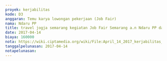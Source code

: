 ```yaml
---
proyek: kerjabilitas
kode: D3
anggaran: Temu karya lowongan pekerjaan (Job Fair)
nama: Ndaru PP
title: travel jogja semarang kegiatan Job Fair Semarang a.n Ndaru PP dan Anggrahini
date: 2017-04-14
biaya: 160000
nota: https://wiki.ciptamedia.org/wiki/File:April_14_2017_kerjabilitas_D3_travel_semarang_jogja_ndaru751.jpg
tanggalpelunasan: 2017-04-14
notapelunasan:
---
```

